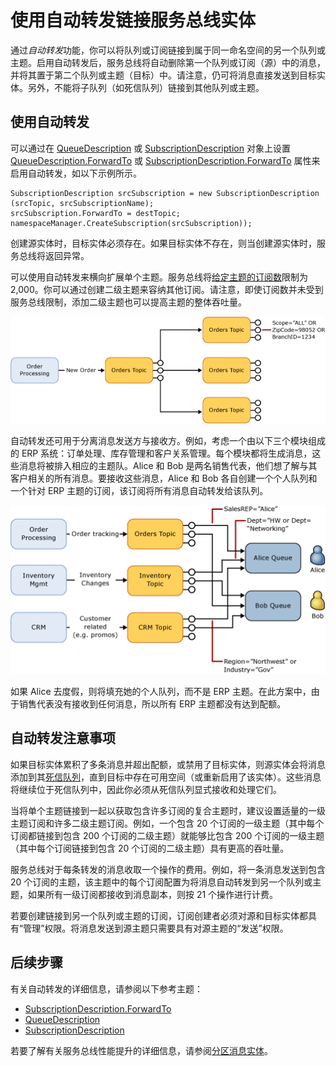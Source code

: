 <properties 
   pageTitle="自动转发服务总线消息实体 | Azure"
    description="如何将队列或订阅链接到另一个队列或主题。"
    services="service-bus"
    documentationCenter="na"
    authors="sethmanheim"
    manager="timlt"
    editor="" /> 
<tags 
    ms.service="service-bus"
    ms.date="01/10/2017"
    wacn.date="02/20/2017" />

# 使用自动转发链接服务总线实体

通过*自动转发*功能，你可以将队列或订阅链接到属于同一命名空间的另一个队列或主题。启用自动转发后，服务总线将自动删除第一个队列或订阅（源）中的消息，并将其置于第二个队列或主题（目标）中。请注意，仍可将消息直接发送到目标实体。另外，不能将子队列（如死信队列）链接到其他队列或主题。

## 使用自动转发

可以通过在 [QueueDescription][] 或 [SubscriptionDescription][] 对象上设置 [QueueDescription.ForwardTo][] 或 [SubscriptionDescription.ForwardTo][] 属性来启用自动转发，如以下示例所示。

```
SubscriptionDescription srcSubscription = new SubscriptionDescription (srcTopic, srcSubscriptionName);
srcSubscription.ForwardTo = destTopic;
namespaceManager.CreateSubscription(srcSubscription));
```

创建源实体时，目标实体必须存在。如果目标实体不存在，则当创建源实体时，服务总线将返回异常。

可以使用自动转发来横向扩展单个主题。服务总线将[给定主题的订阅数](/documentation/articles/service-bus-quotas/)限制为 2,000。你可以通过创建二级主题来容纳其他订阅。请注意，即使订阅数并未受到服务总线限制，添加二级主题也可以提高主题的整体吞吐量。

![自动转发方案][0]

自动转发还可用于分离消息发送方与接收方。例如，考虑一个由以下三个模块组成的 ERP 系统：订单处理、库存管理和客户关系管理。每个模块都将生成消息，这些消息将被排入相应的主题队。Alice 和 Bob 是两名销售代表，他们想了解与其客户相关的所有消息。要接收这些消息，Alice 和 Bob 各自创建一个个人队列和一个针对 ERP 主题的订阅，该订阅将所有消息自动转发给该队列。

![自动转发方案][1]

如果 Alice 去度假，则将填充她的个人队列，而不是 ERP 主题。在此方案中，由于销售代表没有接收到任何消息，所以所有 ERP 主题都没有达到配额。

## 自动转发注意事项

如果目标实体累积了多条消息并超出配额，或禁用了目标实体，则源实体会将消息添加到其[死信队列](/documentation/articles/service-bus-dead-letter-queues/)，直到目标中存在可用空间（或重新启用了该实体）。这些消息将继续位于死信队列中，因此你必须从死信队列显式接收和处理它们。

当将单个主题链接到一起以获取包含许多订阅的复合主题时，建议设置适量的一级主题订阅和许多二级主题订阅。例如，一个包含 20 个订阅的一级主题（其中每个订阅都链接到包含 200 个订阅的二级主题）就能够比包含 200 个订阅的一级主题（其中每个订阅链接到包含 20 个订阅的二级主题）具有更高的吞吐量。

服务总线对于每条转发的消息收取一个操作的费用。例如，将一条消息发送到包含 20 个订阅的主题，该主题中的每个订阅配置为将消息自动转发到另一个队列或主题，如果所有一级订阅都接收到消息副本，则按 21 个操作进行计费。

若要创建链接到另一个队列或主题的订阅，订阅创建者必须对源和目标实体都具有“管理”权限。将消息发送到源主题只需要具有对源主题的“发送”权限。

## 后续步骤

有关自动转发的详细信息，请参阅以下参考主题：

- [SubscriptionDescription.ForwardTo][]
- [QueueDescription][]
- [SubscriptionDescription][]

若要了解有关服务总线性能提升的详细信息，请参阅[分区消息实体][]。

  [QueueDescription.ForwardTo]: https://msdn.microsoft.com/zh-cn/library/azure/microsoft.servicebus.messaging.queuedescription.forwardto.aspx
  [SubscriptionDescription.ForwardTo]: https://msdn.microsoft.com/zh-cn/library/azure/microsoft.servicebus.messaging.subscriptiondescription.forwardto.aspx
  [QueueDescription]: https://msdn.microsoft.com/zh-cn/library/azure/microsoft.servicebus.messaging.queuedescription.aspx
  [SubscriptionDescription]: https://msdn.microsoft.com/zh-cn/library/azure/microsoft.servicebus.messaging.subscriptiondescription.aspx
  [0]: ./media/service-bus-auto-forwarding/IC628631.gif
  [1]: ./media/service-bus-auto-forwarding/IC628632.gif
  [分区消息实体]: /documentation/articles/service-bus-partitioning/
  
<!---HONumber=Mooncake_Quality_Review_0117_2017-->
<!--Update_Description:update meta properties--> 